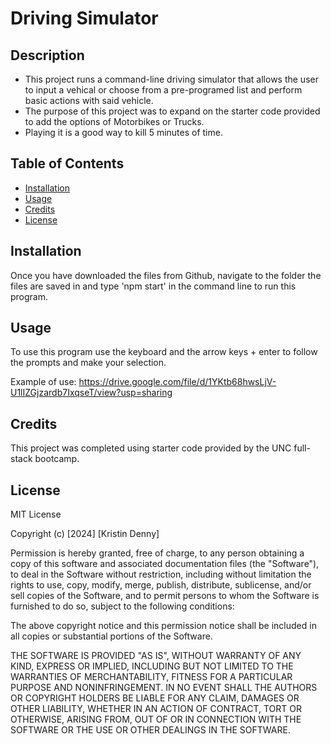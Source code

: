 # Driving Simulator

## Description

- This project runs a command-line driving simulator that allows the user to input a vehical or choose from a pre-programed list and perform basic actions with said vehicle.
- The purpose of this project was to expand on the starter code provided to add the options of Motorbikes or Trucks.
- Playing it is a good way to kill 5 minutes of time.

## Table of Contents 

- [Installation](#installation)
- [Usage](#usage)
- [Credits](#credits)
- [License](#license)

## Installation

Once you have downloaded the files from Github, navigate to the folder the files are saved in and type 'npm start' in the command line to run this program.

## Usage

To use this program use the keyboard and the arrow keys + enter to follow the prompts and make your selection.

Example of use:
https://drive.google.com/file/d/1YKtb68hwsLjV-U1lIZGjzardb7IxqseT/view?usp=sharing

## Credits

This project was completed using starter code provided by the UNC full-stack bootcamp.

## License

MIT License

Copyright (c) [2024] [Kristin Denny]

Permission is hereby granted, free of charge, to any person obtaining a copy
of this software and associated documentation files (the "Software"), to deal
in the Software without restriction, including without limitation the rights
to use, copy, modify, merge, publish, distribute, sublicense, and/or sell
copies of the Software, and to permit persons to whom the Software is
furnished to do so, subject to the following conditions:

The above copyright notice and this permission notice shall be included in all
copies or substantial portions of the Software.

THE SOFTWARE IS PROVIDED "AS IS", WITHOUT WARRANTY OF ANY KIND, EXPRESS OR
IMPLIED, INCLUDING BUT NOT LIMITED TO THE WARRANTIES OF MERCHANTABILITY,
FITNESS FOR A PARTICULAR PURPOSE AND NONINFRINGEMENT. IN NO EVENT SHALL THE
AUTHORS OR COPYRIGHT HOLDERS BE LIABLE FOR ANY CLAIM, DAMAGES OR OTHER
LIABILITY, WHETHER IN AN ACTION OF CONTRACT, TORT OR OTHERWISE, ARISING FROM,
OUT OF OR IN CONNECTION WITH THE SOFTWARE OR THE USE OR OTHER DEALINGS IN THE
SOFTWARE.

